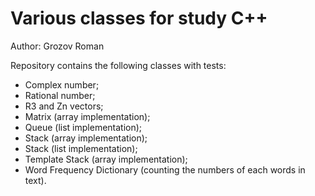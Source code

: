 # Various classes for study C++
Author: Grozov Roman

Repository contains the following classes with tests:
* Complex number; 
* Rational number; 
* R3 and Zn vectors; 
* Matrix (array implementation); 
* Queue (list implementation); 
* Stack (array implementation); 
* Stack (list implementation);
* Template Stack (array implementation); 
* Word Frequency Dictionary (counting the numbers of each words in text).
